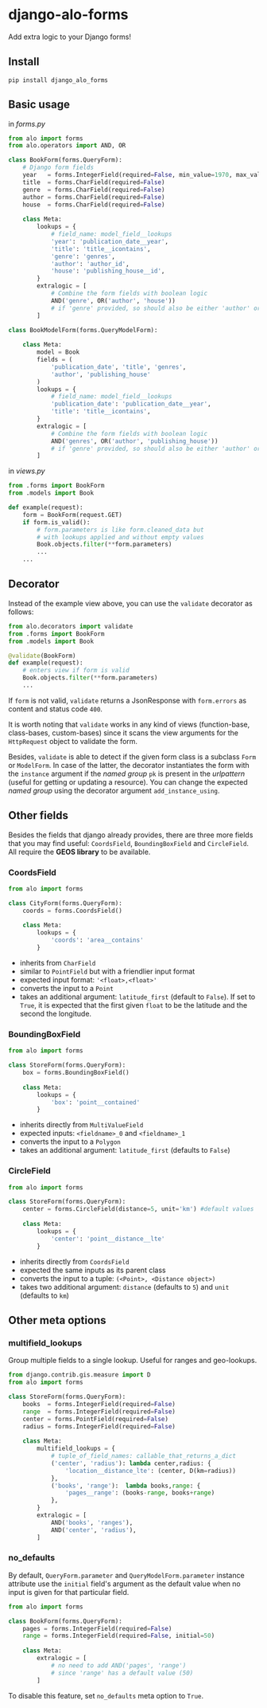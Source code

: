 # django-alo-forms

Add extra logic to your Django forms!


## Install

    pip install django_alo_forms


## Basic usage

in *forms.py*

```python
from alo import forms
from alo.operators import AND, OR

class BookForm(forms.QueryForm):
    # Django form fields
    year   = forms.IntegerField(required=False, min_value=1970, max_value=2012)
    title  = forms.CharField(required=False)
    genre  = forms.CharField(required=False)
    author = forms.CharField(required=False)
    house  = forms.CharField(required=False)
 
    class Meta:
        lookups = {
            # field_name: model_field__lookups
            'year': 'publication_date__year',
            'title': 'title__icontains',
            'genre': 'genres',
            'author': 'author_id',
            'house': 'publishing_house__id',
        }
        extralogic = [
            # Combine the form fields with boolean logic
            AND('genre', OR('author', 'house')) 
            # if 'genre' provided, so should also be either 'author' or 'house'
        ]

class BookModelForm(forms.QueryModelForm):
    
    class Meta:
        model = Book
        fields = (
            'publication_date', 'title', 'genres', 
            'author', 'publishing_house'
        )
        lookups = {
            # field_name: model_field__lookups
            'publication_date': 'publication_date__year',
            'title': 'title__icontains',
        }
        extralogic = [
            # Combine the form fields with boolean logic
            AND('genres', OR('author', 'publishing_house'))
            # if 'genre' provided, so should also be either 'author' or 'house' 
        ]
```

in *views.py*

```python
from .forms import BookForm
from .models import Book

def example(request):
    form = BookForm(request.GET)
    if form.is_valid():
        # form.parameters is like form.cleaned_data but 
        # with lookups applied and without empty values
        Book.objects.filter(**form.parameters)
        ...
    ...
```

## Decorator

Instead of the example view above, you can use the `validate` decorator as follows:

```python
from alo.decorators import validate
from .forms import BookForm
from .models import Book

@validate(BookForm)
def example(request):
    # enters view if form is valid
    Book.objects.filter(**form.parameters)
    ...
```

If `form` is not valid, `validate` returns a JsonResponse with `form.errors` as content and status code `400`. 

It is worth noting that `validate` works in any kind of views (function-base, class-bases, custom-bases) since it scans the view arguments for the `HttpRequest` object to validate the form.

Besides, `validate` is able to detect if the given form class is a subclass `Form` or `ModelForm`. In case of the latter, the decorator instantiates the form with the `instance` argument if the *named group* `pk` is present in the *urlpattern* (useful for getting or updating a resource). You can change the expected *named group* using the decorator argument `add_instance_using`.


## Other fields

Besides the fields that django already provides, there are three more fields that you may find useful: `CoordsField`, `BoundingBoxField` and `CircleField`. All require the **GEOS library** to be available.

### CoordsField

```python
from alo import forms 

class CityForm(forms.QueryForm):
    coords = forms.CoordsField()
    
    class Meta:
        lookups = {
            'coords': 'area__contains'
        }
```

- inherits from `CharField`
- similar to `PointField` but with a friendlier input format
- expected input format: `'<float>,<float>'`
- converts the input to a `Point`
- takes an additional argument: `latitude_first` (default to `False`). If set to `True`, it is expected that the first given `float` to be the latitude and the second the longitude.

### BoundingBoxField

```python
from alo import forms 

class StoreForm(forms.QueryForm):
    box = forms.BoundingBoxField()
    
    class Meta:
        lookups = {
            'box': 'point__contained'
        }
```

- inherits directly from `MultiValueField`
- expected inputs: `<fieldname>_0` and `<fieldname>_1`
- converts the input to a `Polygon`
- takes an additional argument: `latitude_first` (defaults to `False`)

### CircleField

```python
from alo import forms 

class StoreForm(forms.QueryForm):
    center = forms.CircleField(distance=5, unit='km') #default values
    
    class Meta:
        lookups = {
            'center': 'point__distance__lte'
        }
```

- inherits directly from `CoordsField`
- expected the same inputs as its parent class
- converts the input to a tuple: `(<Point>, <Distance object>)`
- takes two additional argument: `distance` (defaults to `5`) and `unit` (defaults to `km`)


## Other meta options

### multifield_lookups

Group multiple fields to a single lookup. Useful for ranges and geo-lookups.

```python
from django.contrib.gis.measure import D
from alo import forms

class StoreForm(forms.QueryForm):
    books  = forms.IntegerField(required=False)
    range  = forms.IntegerField(required=False)
    center = forms.PointField(required=False)
    radius = forms.IntegerField(required=False)
    
    class Meta:
        multifield_lookups = {
            # tuple_of_field_names: callable_that_returns_a_dict
            ('center', 'radius'): lambda center,radius: {
                'location__distance_lte': (center, D(km=radius))
            },
            ('books', 'range'):  lambda books,range: {
                'pages__range': (books-range, books+range)
            },
        }
        extralogic = [
            AND('books', 'ranges'),
            AND('center', 'radius'),   
        ]
```

### no_defaults

By default, `QueryForm.parameter` and `QueryModelForm.parameter` instance attribute use the `initial` field's argument as the default value when no input is given for that particular field.

```python
from alo import forms

class BookForm(forms.QueryForm):
    pages = forms.IntegerField(required=False)
    range = forms.IntegerField(required=False, initial=50)
    
    class Meta:
        extralogic = [
            # no need to add AND('pages', 'range')
            # since 'range' has a default value (50)
        ]
```

To disable this feature, set `no_defaults` meta option to `True`.

